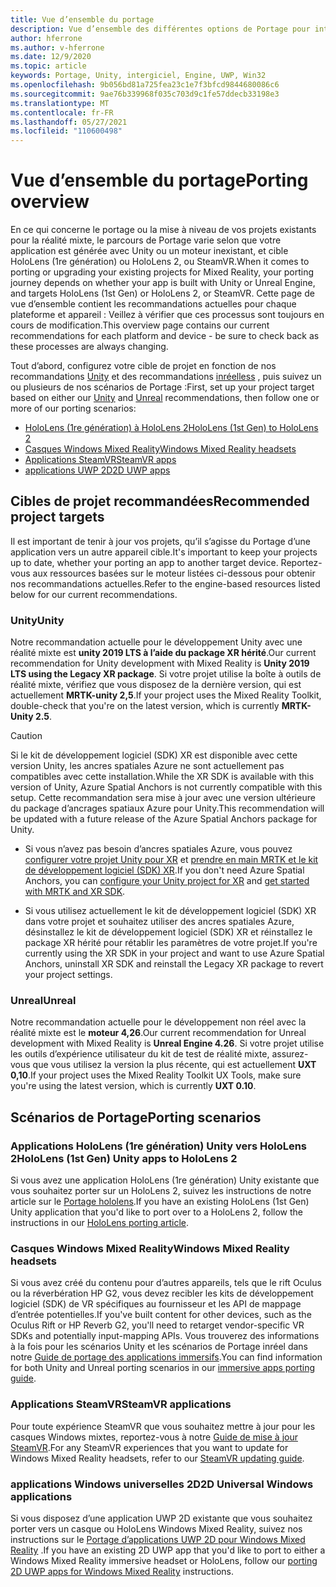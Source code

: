 ```yaml
---
title: Vue d’ensemble du portage
description: Vue d’ensemble des différentes options de Portage pour intégrer vos applications existantes à la réalité mixte pour HoloLens et VR.
author: hferrone
ms.author: v-hferrone
ms.date: 12/9/2020
ms.topic: article
keywords: Portage, Unity, intergiciel, Engine, UWP, Win32
ms.openlocfilehash: 9b056bd81a725fea23c1e7f3bfcd9844680086c6
ms.sourcegitcommit: 9ae76b339968f035c703d9c1fe57ddecb33198e3
ms.translationtype: MT
ms.contentlocale: fr-FR
ms.lasthandoff: 05/27/2021
ms.locfileid: "110600498"
---
```

# <a name="porting-overview"></a><span data-ttu-id="f4ca0-104">Vue d’ensemble du portage</span><span class="sxs-lookup"><span data-stu-id="f4ca0-104">Porting overview</span></span>

<span data-ttu-id="f4ca0-105">En ce qui concerne le portage ou la mise à niveau de vos projets existants pour la réalité mixte, le parcours de Portage varie selon que votre application est générée avec Unity ou un moteur inexistant, et cible HoloLens (1re génération) ou HoloLens 2, ou SteamVR.</span><span class="sxs-lookup"><span data-stu-id="f4ca0-105">When it comes to porting or upgrading your existing projects for Mixed Reality, your porting journey depends on whether your app is built with Unity or Unreal Engine, and targets HoloLens (1st Gen) or HoloLens 2, or SteamVR.</span></span> <span data-ttu-id="f4ca0-106">Cette page de vue d’ensemble contient les recommandations actuelles pour chaque plateforme et appareil : Veillez à vérifier que ces processus sont toujours en cours de modification.</span><span class="sxs-lookup"><span data-stu-id="f4ca0-106">This overview page contains our current recommendations for each platform and device - be sure to check back as these processes are always changing.</span></span>

<span data-ttu-id="f4ca0-107">Tout d’abord, configurez votre cible de projet en fonction de nos recommandations [Unity](#unity) et des recommandations [inréelless](#unreal) , puis suivez un ou plusieurs de nos scénarios de Portage :</span><span class="sxs-lookup"><span data-stu-id="f4ca0-107">First, set up your project target based on either our [Unity](#unity) and [Unreal](#unreal) recommendations, then follow one or more of our porting scenarios:</span></span>

- [<span data-ttu-id="f4ca0-108">HoloLens (1re génération) à HoloLens 2</span><span class="sxs-lookup"><span data-stu-id="f4ca0-108">HoloLens (1st Gen) to HoloLens 2</span></span>](#hololens-1st-gen-unity-apps-to-hololens-2)
- [<span data-ttu-id="f4ca0-109">Casques Windows Mixed Reality</span><span class="sxs-lookup"><span data-stu-id="f4ca0-109">Windows Mixed Reality headsets</span></span>](#windows-mixed-reality-headsets)
- [<span data-ttu-id="f4ca0-110">Applications SteamVR</span><span class="sxs-lookup"><span data-stu-id="f4ca0-110">SteamVR apps</span></span>](#steamvr-applications)
- [<span data-ttu-id="f4ca0-111">applications UWP 2D</span><span class="sxs-lookup"><span data-stu-id="f4ca0-111">2D UWP apps</span></span>](#2d-universal-windows-applications)

## <a name="recommended-project-targets"></a><span data-ttu-id="f4ca0-112">Cibles de projet recommandées</span><span class="sxs-lookup"><span data-stu-id="f4ca0-112">Recommended project targets</span></span>

<span data-ttu-id="f4ca0-113">Il est important de tenir à jour vos projets, qu’il s’agisse du Portage d’une application vers un autre appareil cible.</span><span class="sxs-lookup"><span data-stu-id="f4ca0-113">It's important to keep your projects up to date, whether your porting an app to another target device.</span></span> <span data-ttu-id="f4ca0-114">Reportez-vous aux ressources basées sur le moteur listées ci-dessous pour obtenir nos recommandations actuelles.</span><span class="sxs-lookup"><span data-stu-id="f4ca0-114">Refer to the engine-based resources listed below for our current recommendations.</span></span>

### <a name="unity"></a><span data-ttu-id="f4ca0-115">Unity</span><span class="sxs-lookup"><span data-stu-id="f4ca0-115">Unity</span></span>

<span data-ttu-id="f4ca0-116">Notre recommandation actuelle pour le développement Unity avec une réalité mixte est **unity 2019 LTS à l’aide du package XR hérité**.</span><span class="sxs-lookup"><span data-stu-id="f4ca0-116">Our current recommendation for Unity development with Mixed Reality is **Unity 2019 LTS using the Legacy XR package**.</span></span> <span data-ttu-id="f4ca0-117">Si votre projet utilise la boîte à outils de réalité mixte, vérifiez que vous disposez de la dernière version, qui est actuellement **MRTK-unity 2,5**.</span><span class="sxs-lookup"><span data-stu-id="f4ca0-117">If your project uses the Mixed Reality Toolkit, double-check that you're on the latest version, which is currently **MRTK-Unity 2.5**.</span></span>

> [!CAUTION]
> <span data-ttu-id="f4ca0-118">Si le kit de développement logiciel (SDK) XR est disponible avec cette version Unity, les ancres spatiales Azure ne sont actuellement pas compatibles avec cette installation.</span><span class="sxs-lookup"><span data-stu-id="f4ca0-118">While the XR SDK is available with this version of Unity, Azure Spatial Anchors is not currently compatible with this setup.</span></span> <span data-ttu-id="f4ca0-119">Cette recommandation sera mise à jour avec une version ultérieure du package d’ancrages spatiaux Azure pour Unity.</span><span class="sxs-lookup"><span data-stu-id="f4ca0-119">This recommendation will be updated with a future release of the Azure Spatial Anchors package for Unity.</span></span>
> 
> * <span data-ttu-id="f4ca0-120">Si vous n’avez pas besoin d’ancres spatiales Azure, vous pouvez [configurer votre projet Unity pour XR](https://docs.unity3d.com/Manual/configuring-project-for-xr.html) et [prendre en main MRTK et le kit de développement logiciel (SDK) XR](/windows/mixed-reality/mrtk-unity/configuration/getting-started-with-mrtk-and-xrsdk).</span><span class="sxs-lookup"><span data-stu-id="f4ca0-120">If you don't need Azure Spatial Anchors, you can [configure your Unity project for XR](https://docs.unity3d.com/Manual/configuring-project-for-xr.html) and [get started with MRTK and XR SDK](/windows/mixed-reality/mrtk-unity/configuration/getting-started-with-mrtk-and-xrsdk).</span></span>
> 
> * <span data-ttu-id="f4ca0-121">Si vous utilisez actuellement le kit de développement logiciel (SDK) XR dans votre projet et souhaitez utiliser des ancres spatiales Azure, désinstallez le kit de développement logiciel (SDK) XR et réinstallez le package XR hérité pour rétablir les paramètres de votre projet.</span><span class="sxs-lookup"><span data-stu-id="f4ca0-121">If you're currently using the XR SDK in your project and want to use Azure Spatial Anchors, uninstall XR SDK and reinstall the Legacy XR package to revert your project settings.</span></span>

### <a name="unreal"></a><span data-ttu-id="f4ca0-122">Unreal</span><span class="sxs-lookup"><span data-stu-id="f4ca0-122">Unreal</span></span>

<span data-ttu-id="f4ca0-123">Notre recommandation actuelle pour le développement non réel avec la réalité mixte est le **moteur 4,26**.</span><span class="sxs-lookup"><span data-stu-id="f4ca0-123">Our current recommendation for Unreal development with Mixed Reality is **Unreal Engine 4.26**.</span></span> <span data-ttu-id="f4ca0-124">Si votre projet utilise les outils d’expérience utilisateur du kit de test de réalité mixte, assurez-vous que vous utilisez la version la plus récente, qui est actuellement **UXT 0,10**.</span><span class="sxs-lookup"><span data-stu-id="f4ca0-124">If your project uses the Mixed Reality Toolkit UX Tools, make sure you're using the latest version, which is currently **UXT 0.10**.</span></span>

## <a name="porting-scenarios"></a><span data-ttu-id="f4ca0-125">Scénarios de Portage</span><span class="sxs-lookup"><span data-stu-id="f4ca0-125">Porting scenarios</span></span>

### <a name="hololens-1st-gen-unity-apps-to-hololens-2"></a><span data-ttu-id="f4ca0-126">Applications HoloLens (1re génération) Unity vers HoloLens 2</span><span class="sxs-lookup"><span data-stu-id="f4ca0-126">HoloLens (1st Gen) Unity apps to HoloLens 2</span></span>

<span data-ttu-id="f4ca0-127">Si vous avez une application HoloLens (1re génération) Unity existante que vous souhaitez porter sur un HoloLens 2, suivez les instructions de notre article sur le [Portage hololens](./porting-hl1-hl2.md).</span><span class="sxs-lookup"><span data-stu-id="f4ca0-127">If you have an existing HoloLens (1st Gen) Unity application that you'd like to port over to a HoloLens 2, follow the instructions in our [HoloLens porting article](./porting-hl1-hl2.md).</span></span>

### <a name="windows-mixed-reality-headsets"></a><span data-ttu-id="f4ca0-128">Casques Windows Mixed Reality</span><span class="sxs-lookup"><span data-stu-id="f4ca0-128">Windows Mixed Reality headsets</span></span>

<span data-ttu-id="f4ca0-129">Si vous avez créé du contenu pour d’autres appareils, tels que le rift Oculus ou la réverbération HP G2, vous devez recibler les kits de développement logiciel (SDK) de VR spécifiques au fournisseur et les API de mappage d’entrée potentielles.</span><span class="sxs-lookup"><span data-stu-id="f4ca0-129">If you've built content for other devices, such as the Oculus Rift or HP Reverb G2, you'll need to retarget vendor-specific VR SDKs and potentially input-mapping APIs.</span></span> <span data-ttu-id="f4ca0-130">Vous trouverez des informations à la fois pour les scénarios Unity et les scénarios de Portage inréel dans notre [Guide de portage des applications immersifs](porting-guides.md).</span><span class="sxs-lookup"><span data-stu-id="f4ca0-130">You can find information for both Unity and Unreal porting scenarios in our [immersive apps porting guide](porting-guides.md).</span></span>

### <a name="steamvr-applications"></a><span data-ttu-id="f4ca0-131">Applications SteamVR</span><span class="sxs-lookup"><span data-stu-id="f4ca0-131">SteamVR applications</span></span>

<span data-ttu-id="f4ca0-132">Pour toute expérience SteamVR que vous souhaitez mettre à jour pour les casques Windows mixtes, reportez-vous à notre [Guide de mise à jour SteamVR](updating-your-steamvr-application-for-windows-mixed-reality.md).</span><span class="sxs-lookup"><span data-stu-id="f4ca0-132">For any SteamVR experiences that you want to update for Windows Mixed Reality headsets, refer to our [SteamVR updating guide](updating-your-steamvr-application-for-windows-mixed-reality.md).</span></span>

### <a name="2d-universal-windows-applications"></a><span data-ttu-id="f4ca0-133">applications Windows universelles 2D</span><span class="sxs-lookup"><span data-stu-id="f4ca0-133">2D Universal Windows applications</span></span>

<span data-ttu-id="f4ca0-134">Si vous disposez d’une application UWP 2D existante que vous souhaitez porter vers un casque ou HoloLens Windows Mixed Reality, suivez nos instructions sur le [Portage d’applications UWP 2D pour Windows Mixed Reality](building-2d-apps.md) .</span><span class="sxs-lookup"><span data-stu-id="f4ca0-134">If you have an existing 2D UWP app that you'd like to port to either a Windows Mixed Reality immersive headset or HoloLens, follow our [porting 2D UWP apps for Windows Mixed Reality](building-2d-apps.md) instructions.</span></span>